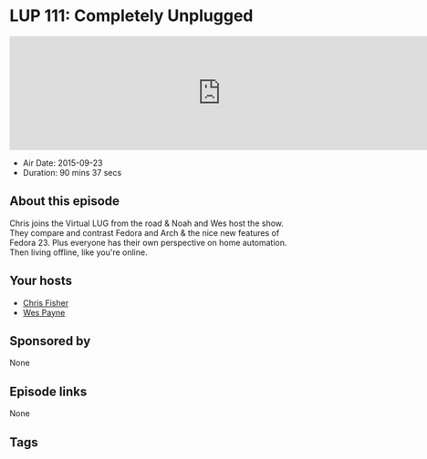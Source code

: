 # LUP 111: Completely Unplugged

<iframe src="https://player.fireside.fm/v2/RUkczH-V+TQNR0rDS?theme=dark" width="740" height="200" frameborder="0" scrolling="no"></iframe>

* Air Date: 2015-09-23
* Duration: 90 mins 37 secs

## About this episode

 Chris joins the Virtual LUG from the road & Noah and Wes host the show. They compare and contrast Fedora and Arch & the nice new features of Fedora 23.
Plus  everyone has their own perspective on home automation. Then living offline, like you're online.

## Your hosts
* [Chris Fisher](https://linuxunplugged.com/hosts/chrislas)
* [Wes Payne](https://linuxunplugged.com/hosts/wes)

## Sponsored by

None



## Episode links

None



## Tags

